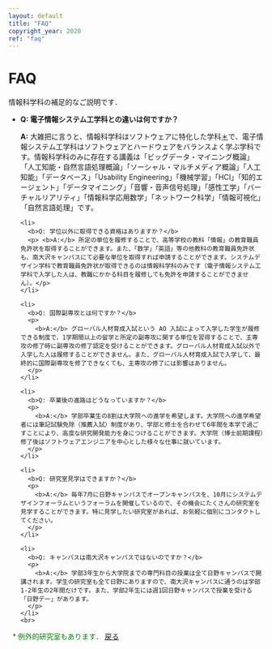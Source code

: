 ```yaml
---
layout: default
title: "FAQ"
copyright_year: 2020
ref: "faq"
---
```


<h1 class="nav6" id="faqstart">FAQ</h1>
<section>
  <p class="left">情報科学科の補足的なご説明です．</p>
</section>

<section>
  <ul>
    <li> <b>Q: 電子情報システム工学科との違いは何ですか？</b>
      <p>
        <b>A:</b> 大雑把に言うと、情報科学科はソフトウェアに特化した学科<a href="#exp">＊</a>で、電子情報システム工学科はソフトウェアとハードウェアをバランスよく学ぶ学科です。情報科学科のみに存在する講義は「ビッグデータ・マイニング概論」「人工知能・自然言語処理概論」「ソーシャル・マルチメディア概論」「人工知能」「データベース」「Usability Engineering」「機械学習」「HCI」「知的エージェント」「データマイニング」「音響・音声信号処理」「感性工学」「バーチャルリアリティ」「情報科学応用数学」「ネットワーク科学」「情報可視化」「自然言語処理」です。
      </p>
    </li>

    <li>
      <b>Q: 学位以外に取得できる資格はありますか？</b>
      <p> <b>A:</b> 所定の単位を履修することで、高等学校の教科「情報」の教育職員免許状を取得することができます。また、「数学」「英語」等の他教科の教育職員免許状も、南大沢キャンパスにて必要な単位を取得すれば申請することができます。システムデザイン学科で教育職員免許状が取得できるのは情報科学科のみです（電子情報システム工学科で入学した人は、教職にかかる科目を履修しても免許を申請することができません）。</p>
    </li>

    <li>
      <b>Q: 国際副専攻とは何ですか？</b>
      <p>
        <b>A:</b> グローバル人材育成入試という AO 入試によって入学した学生が履修できる制度で、1学期間以上の留学と所定の副専攻に関する単位を習得することで、主専攻の修了時に副専攻の修了認定を受けることができます。グローバル人材育成入試以外で入学した人は履修することができません。また、グローバル人材育成入試で入学して、最終的に国際副専攻を修了できなくても、主専攻の修了には影響はありません。
      </p>
    </li>

    <li>
      <b>Q: 卒業後の進路はどうなっていますか？</b>
      <p>
        <b>A:</b> 学部卒業生の8割は大学院への進学を希望します。大学院への進学希望者には筆記試験免除（推薦入試）制度があり、学部と修士を合わせて6年間を本学で過ごすことにより、高度な研究開発能力を身につけることができます。大学院（博士前期課程）修了後はソフトウェアエンジニアを中心とした様々な仕事に就いています。
      </p>
    </li>

    <li>
      <b>Q: 研究室見学はできますか？</b>
      <p>
        <b>A:</b> 毎年7月に日野キャンパスでオープンキャンパスを、10月にシステムデザインフォーラムというフォーラムを開催しているので、その機会にたくさんの研究室を見学することができます。特に見学したい研究室があれば、お気軽に個別にコンタクトしてください。
      </p>
    </li>

    <li>
      <b>Q: キャンパスは南大沢キャンパスではないのですか？</b>
      <p>
        <b>A:</b> 学部3年生から大学院までの専門科目の授業は全て日野キャンパスで開講されます。学生の研究室も全て日野にありますので、南大沢キャンパスに通うのは学部1-2年生の2年間だけです。また、学部2年生には週1回日野キャンパスで授業を受ける「日野デー」があります。
      </p>
    </li>
    <br>
  </ul>

  <a name="exp"> <font color="green"> &nbsp;  * 例外的研究室もあります．</font></a>
  <a href="#faqstart">  戻る</a>
</section>

